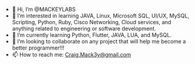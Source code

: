 - 👋 Hi, I’m @MACKEYLABS
- 👀 I’m interested in learning JAVA, Linux, Microsoft SQL, UI/UX, MySQL, Scripting, Python, Ruby, Cisco Networking, Cloud services, and anything related to engineering or software development.
- 🌱 I’m currently learning Python, Flutter, JAVA, LUA, and MySQL.
- 💞️ I’m looking to collaborate on any project that will help me become a better programmer!!!
- 📫 How to reach me: Craig.Mack3y@gmail.com
<!---
MACKEYLABS/MACKEYLABS is a ✨ special ✨ repository because its `README.md` (this file) appears on your GitHub profile.
You can click the Preview link to take a look at your changes.
--->
